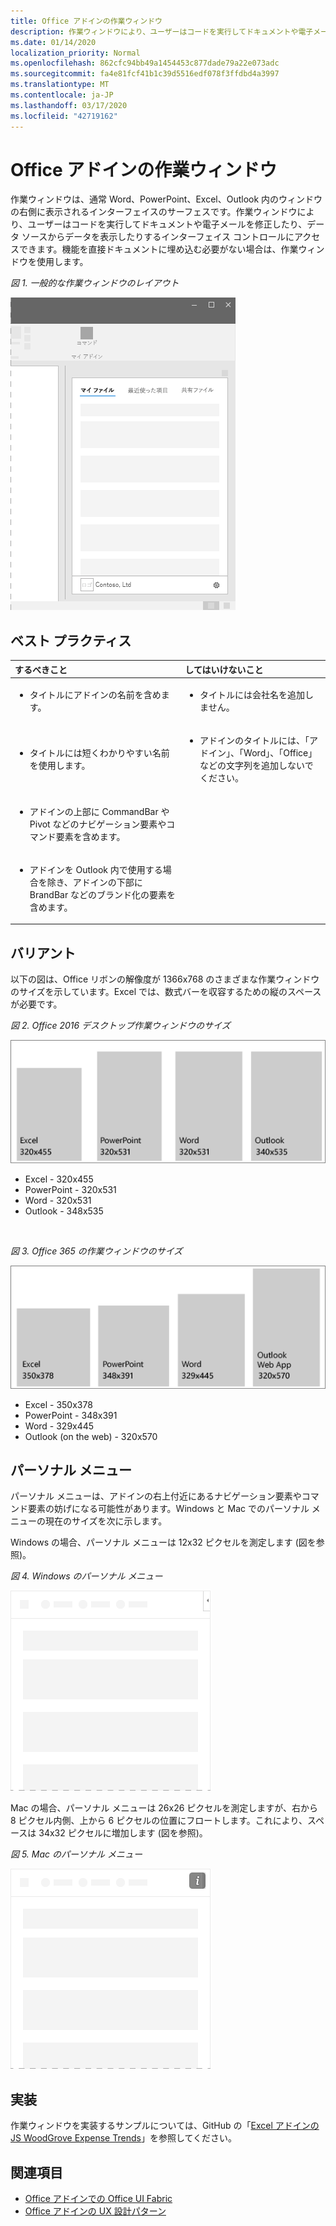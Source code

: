 ```yaml
---
title: Office アドインの作業ウィンドウ
description: 作業ウィンドウにより、ユーザーはコードを実行してドキュメントや電子メールを修正したり、データ ソースからデータを表示したりするインターフェイス コントロールにアクセスできます。
ms.date: 01/14/2020
localization_priority: Normal
ms.openlocfilehash: 862cfc94bb49a1454453c877dade79a22e073adc
ms.sourcegitcommit: fa4e81fcf41b1c39d5516edf078f3ffdbd4a3997
ms.translationtype: MT
ms.contentlocale: ja-JP
ms.lasthandoff: 03/17/2020
ms.locfileid: "42719162"
---
```

# <a name="task-panes-in-office-add-ins"></a>Office アドインの作業ウィンドウ
 
作業ウィンドウは、通常 Word、PowerPoint、Excel、Outlook 内のウィンドウの右側に表示されるインターフェイスのサーフェスです。作業ウィンドウにより、ユーザーはコードを実行してドキュメントや電子メールを修正したり、データ ソースからデータを表示したりするインターフェイス コントロールにアクセスできます。機能を直接ドキュメントに埋め込む必要がない場合は、作業ウィンドウを使用します。

*図 1. 一般的な作業ウィンドウのレイアウト*

![一般的な作業ウィンドウのレイアウトを表示するイメージ](../images/overview-with-app-task-pane.png)

## <a name="best-practices"></a>ベスト プラクティス

|**するべきこと**|**してはいけないこと**|
|:-----|:--------|
|<ul><li>タイトルにアドインの名前を含めます。</li></ul>|<ul><li>タイトルには会社名を追加しません。</li></ul>|
|<ul><li>タイトルには短くわかりやすい名前を使用します。</li></ul>|<ul><li>アドインのタイトルには、「アドイン」、「Word」、「Office」などの文字列を追加しないでください。</li></ul>|
|<ul><li>アドインの上部に CommandBar や Pivot などのナビゲーション要素やコマンド要素を含めます。</li></ul>||
|<ul><li>アドインを Outlook 内で使用する場合を除き、アドインの下部に BrandBar などのブランド化の要素を含めます。</li></ul>||


## <a name="variants"></a>バリアント

以下の図は、Office リボンの解像度が 1366x768 のさまざまな作業ウィンドウのサイズを示しています。Excel では、数式バーを収容するための縦のスペースが必要です。  

*図 2. Office 2016 デスクトップ作業ウィンドウのサイズ*

![1366x768 のデスクトップ作業ウィンドウのサイズを示す図](../images/office-2016-taskpane-sizes.png)

- Excel - 320x455
- PowerPoint - 320x531
- Word - 320x531
- Outlook - 348x535

<br/>

*図 3. Office 365 の作業ウィンドウのサイズ*

![1366x768 のデスクトップ作業ウィンドウのサイズを示す図](../images/office-365-taskpane-sizes.png)

- Excel - 350x378
- PowerPoint - 348x391
- Word - 329x445
- Outlook (on the web) - 320x570

## <a name="personality-menu"></a>パーソナル メニュー

パーソナル メニューは、アドインの右上付近にあるナビゲーション要素やコマンド要素の妨げになる可能性があります。Windows と Mac でのパーソナル メニューの現在のサイズを次に示します。

Windows の場合、パーソナル メニューは 12x32 ピクセルを測定します (図を参照)。

*図 4. Windows のパーソナル メニュー*

![Windows デスクトップのパーソナル メニューを示す図](../images/personality-menu-win.png)

Mac の場合、パーソナル メニューは 26x26 ピクセルを測定しますが、右から 8 ピクセル内側、上から 6 ピクセルの位置にフロートします。これにより、スペースは 34x32 ピクセルに増加します (図を参照)。

*図 5. Mac のパーソナル メニュー*

![Mac デスクトップのパーソナル メニューを示す図](../images/personality-menu-mac.png)

## <a name="implementation"></a>実装

作業ウィンドウを実装するサンプルについては、GitHub の「[Excel アドインの JS WoodGrove Expense Trends](https://github.com/OfficeDev/Excel-Add-in-WoodGrove-Expense-Trends)」を参照してください。 


## <a name="see-also"></a>関連項目

- [Office アドインでの Office UI Fabric](office-ui-fabric.md) 
- [Office アドインの UX 設計パターン](../design/ux-design-pattern-templates.md)

